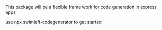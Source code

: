 This package will be a flexible frame work for code generation in express apps

use npx swimleft-codegenerator to get started
